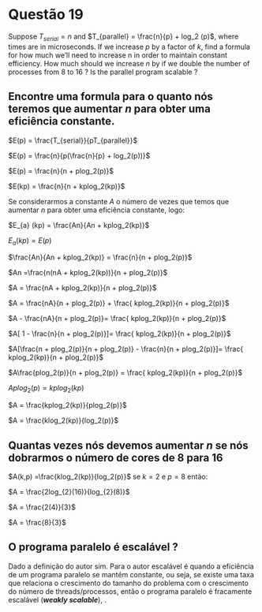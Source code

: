 # Questão 19

Suppose $T_{serial} = n$  and $T_{parallel} = \frac{n}{p} + log_2 (p)$, where times are in microseconds. If we increase $p$ by a factor of $k$, find a formula for how much we’ll need to increase n in order to maintain constant efficiency. How much should we increase $n$ by if we double the number of processes from 8 to 16 ? Is the parallel program scalable ?

##  Encontre uma formula para o quanto nós teremos que aumentar $n$ para obter uma eficiência constante.

$E(p) = \frac{T_{serial}}{pT_{parallel}}$

$E(p) = \frac{n}{p(\frac{n}{p} + log_2(p))}$ 

$E(p) = \frac{n}{n + plog_2(p)}$

$E(kp) = \frac{n}{n + kplog_2(kp)}$

Se considerarmos a constante $A$ o número de vezes que temos que aumentar $n$ para
obter uma eficiência constante, logo:

$E_{a} (kp) = \frac{An}{An + kplog_2(kp)}$

$E_{a}(kp) = E(p)$

$\frac{An}{An + kplog_2(kp)} =  \frac{n}{n + plog_2(p)}$

$An =\frac{n(nA + kplog_2(kp))}{n + plog_2(p)}$

$A = \frac{nA + kplog_2(kp)}{n + plog_2(p)}$

$A =  \frac{nA}{n + plog_2(p)} +  \frac{ kplog_2(kp)}{n + plog_2(p)}$

$A - \frac{nA}{n + plog_2(p)}= \frac{ kplog_2(kp)}{n + plog_2(p)}$

$A[ 1 - \frac{n}{n + plog_2(p)}]= \frac{ kplog_2(kp)}{n + plog_2(p)}$

$A[\frac{n + plog_2(p)}{n + plog_2(p)} - \frac{n}{n + plog_2(p)}]= \frac{ kplog_2(kp)}{n + plog_2(p)}$

$A\frac{plog_2(p)}{n + plog_2(p)} = \frac{ kplog_2(kp)}{n + plog_2(p)}$

$Aplog_2(p) = kplog_2(kp)$

$A = \frac{kplog_2(kp)}{plog_2(p)}$

$A = \frac{klog_2(kp)}{log_2(p)}$

## Quantas vezes nós devemos aumentar $n$ se nós dobrarmos o número de cores de 8 para 16

$A(k,p) =\frac{klog_2(kp)}{log_2(p)}$
se $k = 2$ e $p=8$ então:

$A = \frac{2log_{2}(16)}{log_{2}(8)}$

$A = \frac{2(4)}{3}$

$A = \frac{8}{3}$


## O programa paralelo é escalável ?

Dado a definição do autor sim. Para o autor escalável é quando a eficiência de um programa paralelo se mantém constante, ou seja, se existe uma taxa que relaciona o crescimento do tamanho do problema com o crescimento do número de threads/processos, então o programa paralelo é fracamente escalável (**_weakly scalable_**), .